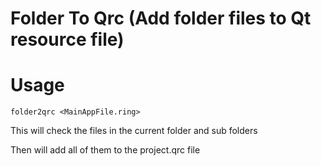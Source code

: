 Folder To Qrc (Add folder files to Qt resource file)
====================================================

Usage
=====

	folder2qrc <MainAppFile.ring>

This will check the files in the current folder and sub folders 

Then will add all of them to the project.qrc file